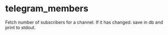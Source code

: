 # telegram_members
Fetch number of subscribers for a channel. If it has changed: save in db and print to stdout.
